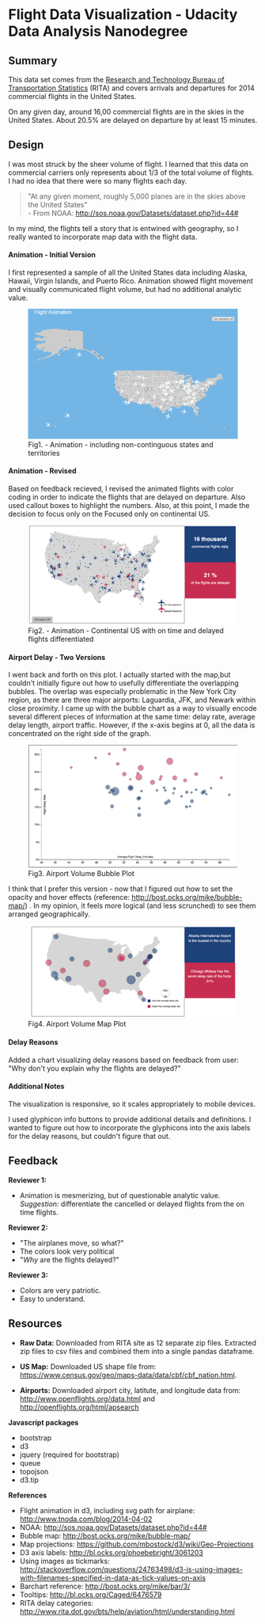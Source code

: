 # Flight Data Visualization - Udacity Data Analysis Nanodegree

## Summary
This data set comes from the <a href="http://www.transtats.bts.gov/DL_SelectFields.asp?Table_ID=236&DB_Short_Name=On-Time">Research and Technology Bureau of Transportation Statistics</a> (RITA) and covers arrivals and departures for 2014 commercial flights in the United States. 
 
On any given day, around 16,00 commercial flights are in the skies in the United States.  About 20.5% are delayed on departure by at least 15 minutes.
 
## Design

I was most struck by the sheer volume of flight.  I learned that this data on commercial carriers only represents about 1/3 of the total volume of flights. I had no idea that there were so many flights each day.  

>"At any given moment, roughly 5,000 planes are in the skies above the United States" <br/> - From NOAA: http://sos.noaa.gov/Datasets/dataset.php?id=44#

In my mind, the flights tell a story that is entwined with geography, so I really wanted to incorporate map data with the flight data. 

    
#### Animation - Initial Version   
I first represented a sample of all the United States data including Alaska, Hawaii, Virgin Islands, and Puerto Rico.  Animation showed flight movement and visually communicated flight volume, but had no additional analytic value.

<figure>
  <img src="img/flight_animation.png" alt="Animation - v1"/>
  <figcaption>Fig1. - Animation - including non-continguous states and territories</figcaption>
</figure>

#### Animation - Revised
Based on feedback recieved, I revised the animated flights with color coding in order to indicate the flights that are delayed on departure.  Also used callout boxes to highlight the numbers.
Also, at this point, I made the decision to focus only on the 
Focused only on continental US.

<figure>
    <img src="img/flight_animation_v2.png" alt="Animation - v2" />
    <figcaption>Fig2. - Animation - Continental US with on time and delayed flights differentiated
    </figcaption>
</figure>


#### Airport Delay - Two Versions
I went back and forth on this plot.  I actually started with the map,but couldn't initially figure out how to usefully differentiate the overlapping bubbles.  The overlap was especially problematic in the New York City region, as there are three major airports: Laguardia, JFK, and Newark within close proximity.  I came up with the bubble chart as a way to visually encode several different pieces of information at the same time: delay rate, average delay length, airport traffic.  However, if the x-axis begins at 0, all the data is concentrated on the right side of the graph.
<figure>
    <img src='img/hub_delay_bubble.png'alt="Airport Delay - Bubble"/>
        <figcaption>Fig3. Airport Volume Bubble Plot
        </figcaption>
     </img>
</figure>
 

I think that I prefer this version - now that I figured out how to set the opacity and hover effects (reference: http://bost.ocks.org/mike/bubble-map/) .  In my opinion, it feels more logical (and less scrunched) to see them arranged geographically.  

<figure>
    <img src='img/hub_delay_map.png'/>
        <figcaption>Fig4. Airport Volume Map Plot
        </figcaption>
    </img>
</figure>

#### Delay Reasons

Added a chart visualizing delay reasons based on feedback from user: "Why don't you explain why the flights are delayed?"

#### Additional Notes

The visualization is responsive, so it scales appropriately to mobile devices.

I used glyphicon info buttons to provide additional details and definitions.  I wanted to figure out how to incorporate the glyphicons into the axis labels for the delay reasons, but couldn't figure that out.



## Feedback

**Reviewer 1:**
* Animation is mesmerizing, but of questionable analytic value.  *Suggestion:* differentiate the cancelled or delayed flights from the on time flights. 

**Reviewer 2:**
* "The airplanes move, so what?"
* The colors look very political
* "*Why* are the flights delayed?"



**Reviewer 3:**
* Colors are very patriotic.
* Easy to understand.


## Resources

* **Raw Data:** Downloaded from RITA site as 12 separate zip files.  Extracted zip files to csv files and combined them into a single pandas dataframe. 

* **US Map:** Downloaded US shape file from: https://www.census.gov/geo/maps-data/data/cbf/cbf_nation.html.  

* **Airports:** Downloaded airport city, latitute, and longitude data from: http://www.openflights.org/data.html and http://openflights.org/html/apsearch


**Javascript packages**
* bootstrap
* d3
* jquery (required for bootstrap)
* queue
* topojson
* d3.tip

**References**
* Flight animation in d3, including svg path for airplane: http://www.tnoda.com/blog/2014-04-02
* NOAA: http://sos.noaa.gov/Datasets/dataset.php?id=44#
* Bubble map: http://bost.ocks.org/mike/bubble-map/
* Map projections: https://github.com/mbostock/d3/wiki/Geo-Projections
* D3 axis labels: http://bl.ocks.org/phoebebright/3061203
* Using images as tickmarks: http://stackoverflow.com/questions/24763498/d3-js-using-images-with-filenames-specified-in-data-as-tick-values-on-axis
* Barchart reference: http://bost.ocks.org/mike/bar/3/
* Tooltips: http://bl.ocks.org/Caged/6476579
* RITA delay categories: http://www.rita.dot.gov/bts/help/aviation/html/understanding.html
